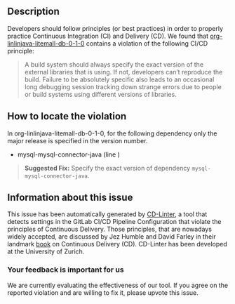 
## Description
Developers should follow principles (or best practices) in order to properly practice Continuous Integration (CI) and Delivery (CD).
We found that [org-linlinjava-litemall-db-0-1-0](https://gitlab.com/ZSCDumin/litemall/blob/master/.gitlab-ci.yml) contains a violation of the following CI/CD principle:

> A build system should always specify the exact version of the external libraries that is using.
If not, developers can’t reproduce the build. Failure to be absolutely specific also leads to an occasional long debugging session tracking down strange errors due to people or build systems using different versions of libraries.

## How to locate the violation

In org-linlinjava-litemall-db-0-1-0, for the following dependency only the major release is specified in the version number.

* mysql-mysql-connector-java (line )

> **Suggested Fix:** Specify the exact version of dependency `mysql-mysql-connector-java`.

## Information about this issue

This issue has been automatically generated by [CD-Linter](https://gitlab.com/Jancso/configuration-analytics), a tool that detects settings in the GitLab CI/CD Pipeline Configuration that violate the principles of Continuous Delivery. Those principles, that are nowadays widely accepted, are discussed by Jez Humble and David Farley in their landmark [book](https://www.oreilly.com/library/view/continuous-delivery-reliable/9780321670250/) on Continuous Delivery (CD). CD-Linter has been developed at the University of Zurich.

### Your feedback is important for us
We are currently evaluating the effectiveness of our tool. If you agree on the reported violation and are willing to fix it, please upvote this issue.
